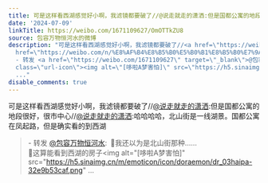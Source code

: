 ```yaml
---
title: 可是这样看西湖感觉好小啊，我滤镜都要破了//@说走就走的潇洒:但是国都公寓的地段很好，很市中心//@说走就走的潇洒:哈哈哈哈，北山街是一线湖景。国都公寓在凤起...
date: '2024-07-09'
linkTitle: https://weibo.com/1671109627/OmOTTkZU8
source: 包容万物恒河水的微博
description: "可是这样看西湖感觉好小啊，我滤镜都要破了//<a href=\"https://weibo.com/n/%E8%AF%B4%E8%B5%B0%E5%B0%B1%E8%B5%B0%E7%9A%84%E6%BD%87%E6%B4%92\">@说走就走的潇洒</a>:但是国都公寓的地段很好，很市中心//<a
  href=\"https://weibo.com/n/%E8%AF%B4%E8%B5%B0%E5%B0%B1%E8%B5%B0%E7%9A%84%E6%BD%87%E6%B4%92\">@说走就走的潇洒</a>:哈哈哈哈，北山街是一线湖景。国都公寓在凤起路，但是确实看的到西湖<br><blockquote>
  - 转发 <a href=\"https://weibo.com/1671109627\" target=\"_blank\">@包容万物恒河水</a>: \U0001F53B我还以为是北山街那种……<br>\U0001F53B这算能看到西湖的房子<span
  class=\"url-icon\"><img alt=\"[哆啦A梦害怕]\" src=\"https://h5.sinaimg.cn/m/emoticon/icon/doraemon/dr_03haipa-32e9b53caf.png\"
  ..."
disable_comments: true
---
```

可是这样看西湖感觉好小啊，我滤镜都要破了//<a href="https://weibo.com/n/%E8%AF%B4%E8%B5%B0%E5%B0%B1%E8%B5%B0%E7%9A%84%E6%BD%87%E6%B4%92">@说走就走的潇洒</a>:但是国都公寓的地段很好，很市中心//<a href="https://weibo.com/n/%E8%AF%B4%E8%B5%B0%E5%B0%B1%E8%B5%B0%E7%9A%84%E6%BD%87%E6%B4%92">@说走就走的潇洒</a>:哈哈哈哈，北山街是一线湖景。国都公寓在凤起路，但是确实看的到西湖<br><blockquote> - 转发 <a href="https://weibo.com/1671109627" target="_blank">@包容万物恒河水</a>: 🔻我还以为是北山街那种……<br>🔻这算能看到西湖的房子<span class="url-icon"><img alt="[哆啦A梦害怕]" src="https://h5.sinaimg.cn/m/emoticon/icon/doraemon/dr_03haipa-32e9b53caf.png" ...